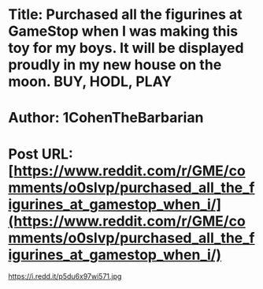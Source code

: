 # Title: Purchased all the figurines at GameStop when I was making this toy for my boys. It will be displayed proudly in my new house on the moon. BUY, HODL, PLAY
# Author: 1CohenTheBarbarian
# Post URL: [https://www.reddit.com/r/GME/comments/o0slvp/purchased_all_the_figurines_at_gamestop_when_i/](https://www.reddit.com/r/GME/comments/o0slvp/purchased_all_the_figurines_at_gamestop_when_i/)


https://i.redd.it/p5du6x97wi571.jpg